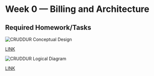 # Week 0 — Billing and Architecture

## Required Homework/Tasks

![CRUDDUR Conceptual Design](https://lucid.app/lucidchart/invitations/accept/inv_9f4a16db-1622-454b-845b-2f62eccc089a)

[LINK](https://lucid.app/lucidchart/invitations/accept/inv_9f4a16db-1622-454b-845b-2f62eccc089a)

![CRUDDUR Logical Diagram](https://lucid.app/lucidchart/invitations/accept/inv_d96c3017-4417-4046-bf95-a2acf9110748)

[LINK](https://lucid.app/lucidchart/invitations/accept/inv_d96c3017-4417-4046-bf95-a2acf9110748)

